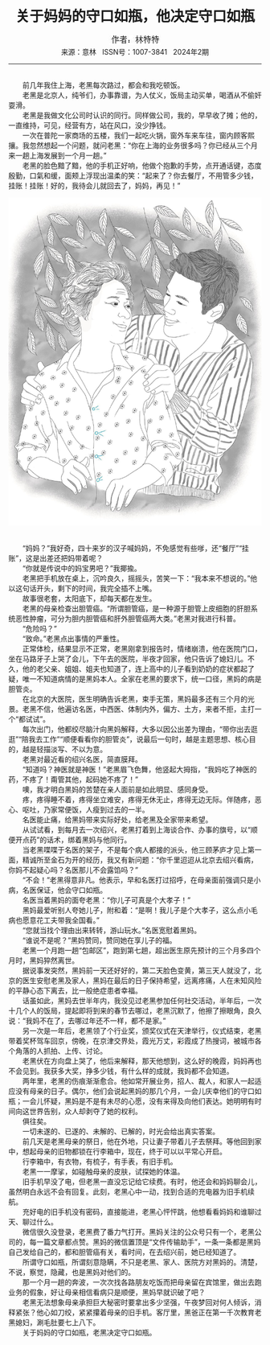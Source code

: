 # <center>关于妈妈的守口如瓶，他决定守口如瓶</center>

<div align=center><img src="https://raw.githubusercontent.com/leaguecn/magazines/main/img_authors/%25d7%25f7%25d5%25df%25a3%25ba%25c1%25d6%25cc%25d8%25cc%25d8.jpg"></div>

<center>来源：意林   ISSN号：1007-3841   2024年2期</center>

* * *

<br>　　前几年我住上海，老黑每次路过，都会和我吃顿饭。  
　　老黑是北京人，纯爷们，办事靠谱，为人仗义，饭局主动买单，喝酒从不偷奸耍滑。  
　　老黑是我做文化公司时认识的同行。同样做公司，我的，早早收了摊；他的，一直维持，可见，经营有方，站在风口，没少挣钱。  
　　一次在普陀一家商场的五楼，我们一起吃火锅，窗外车来车往，窗内顾客熙攘。我忽然想起一个问题，就问老黑：“你在上海的业务很多吗？你已经从三个月来一趟上海发展到一个月一趟。”  
　　老黑的脸色黯了黯，他的手机正好响，他做个抱歉的手势，点开通话键，态度殷勤，口氣和缓，面颊上浮现出温柔的笑：“起来了？你去餐厅，不用管多少钱，挂账！挂账！好的，我待会儿就回去了，妈妈，再见！”

![](https://raw.githubusercontent.com/leaguecn/magazines/main/img/yili20240235-1-l.jpg)

  
<br>　　“妈妈？”我好奇，四十来岁的汉子喊妈妈，不免感觉有些嗲，还“餐厅”“挂账”，这是出差还把妈带着呢？  
　　“你就是传说中的妈宝男吧？”我揶揄。  
　　老黑把手机放在桌上，沉吟良久，摇摇头，苦笑一下：“我本来不想说的。”他以这句话开头，剩下的时间，我完全插不上嘴。  
　　故事很老套，太阳底下，却每天都在发生。  
　　老黑的母亲检查出胆管癌。“所谓胆管癌，是一种源于胆管上皮细胞的肝胆系统恶性肿瘤，可分为胆内胆管癌和肝外胆管癌两大类。”老黑对我进行科普。  
　　“危险吗？”  
　　“致命。”老黑点出事情的严重性。  
　　正常体检，结果显示不正常，老黑刚拿到报告时，情绪崩溃，他在医院门口，坐在马路牙子上哭了会儿，下午去的医院，半夜才回家，他只告诉了媳妇儿。不久，他的老父亲、姐姐、姐夫也知道了，连上高中的儿子看到奶奶的症状都起了疑，唯一不知道病情的是黑妈本人。全家在老黑的要求下，统一口径，黑妈的病是胆管炎。  
　　在北京的大医院，医生明确告诉老黑，束手无策，黑妈最多还有三个月的光景。老黑不信，他遍访名医，中西医、体制内外，偏方、土方，来者不拒，主打一个“都试试”。  
　　每次出门，他都绞尽脑汁向黑妈解释，大多以因公出差为理由，“带你出去逛逛”“陪我去工作”“顺便看看你的胆管炎”，说最后一句时，越是主题思想、核心目的，越是轻描淡写、不以为意。  
　　老黑对最近看的绍兴名医，简直膜拜。  
　　“知道吗？神医就是神医！”老黑眉飞色舞，他竖起大拇指，“我妈吃了神医的药，不疼了！甭管其他，起码她不疼了！”  
　　噢，我才明白黑妈的苦楚在亲人面前是如此明显、感同身受。  
　　疼，疼得睡不着，疼得坐立难安，疼得无休无止，疼得无边无际。伴随疼，恶心、呕吐，乃家常便饭，人瘦到过去的一半。  
　　名医能止痛，给黑妈带来实际好处，给老黑及全家带来希望。  
　　从试试看，到每月去一次绍兴，老黑打着到上海谈合作、办事的旗号，以“顺便开点药”的话术，绑着黑妈与他同行。  
　　当老黑喋喋于名医的架子，不是每个病人都接的派头，他三顾茅庐才见上第一面，精诚所至金石为开的经历，我又有新问题：“你千里迢迢从北京去绍兴看病，你妈不起疑心吗？名医那儿不会露馅吗？”  
　　“不会！”老黑得意非凡。他表示，早和名医打过招呼，在母亲面前强调只是小病，名医保证，他会守口如瓶。  
　　名医当着黑妈的面夸老黑：“你儿子可真是个大孝子！”  
　　黑妈最爱听别人夸她儿子，附和着：“是啊！我儿子是个大孝子，这么点小毛病也愿意花工夫带我全国看。”  
　　“您就当找个理由出来转转，游山玩水。”名医宽慰着黑妈。  
　　“谁说不是呢？”黑妈赞同，赞同她在享儿子的福。  
　　老黑一个月跑一趟“包邮区”，跑到第七趟，超出医生原先预计的三个月多四个月时，黑妈猝然离世。  
　　据说事发突然，黑妈前一天还好好的，第二天脸色变黄，第三天人就没了，北京的医生安慰老黑及家人，黑妈在最后的日子保持希望，远离疼痛，人在未知风险的平静心态下离去，比一般绝症患者幸福。  
　　话虽如此，黑妈去世半年内，我没见过老黑参加任何社交活动，半年后，一次十几个人的饭局，提起即将到来的春节去哪过，老黑沉默了，他擦了擦眼角，良久说：“我妈不在了，去哪过年还不一样，都不是家。”  
　　另一次是一年后，老黑领了个行业奖，颁奖仪式在天津举行，仪式结束，老黑带着奖杯驾车回京，傍晚，在京津交界处，霞光万丈，彩霞成了热搜词，被城市各个角落的人抓拍、上传、讨论。  
　　老黑伏在方向盘上哭了，他后来解释，那天他想到，这么好的晚霞，妈妈再也不会见到。我获多大奖，挣多少钱，有什么样的成就，我妈都不会知道。  
　　两年里，老黑的伤痕渐渐愈合。他如常开展业务，招人、裁人，和家人一起适应没有母亲的日子。偶尔，他们会说起黑妈的那几个月，一会儿庆幸他们的守口如瓶；一会儿怀疑，黑妈是不是有未尽的心愿，没有来得及向他们表达。她明明有时间向这世界告别，众人却剥夺了她的权利。  
　　俱往矣。  
　　一切未遂的、已遂的、未解的、已解的，时光会给出真实答案。  
　　前几天是老黑母亲的祭日，他在外地，只让妻子带着儿子去祭拜。等他回到家中，想起母亲的旧物都锁在行李箱中，现在，终于可以以平常心开启。  
　　行李箱中，有衣物，有梳子，有手表，有旧手机。  
　　老黑一一摩挲，如碰触母亲的皮肤，试探她的体温。  
　　旧手机早没了电，但老黑一直没忘记给它续费。有时，他还会和妈妈聊会儿，虽然明白永远不会有回复。此刻，老黑心中一动，找到合适的充电器为旧手机续航。  
　　充好电的旧手机没有密码，直接能进，老黑心怦怦跳，他想看看妈妈和谁聊过天、聊过什么。  
　　微信很久没登录，老黑费了番力气打开。黑妈关注的公众号只有一个，老黑公司的，每一篇文章都点赞。黑妈的微信置顶是“文件传输助手”，一条一条都是黑妈自己发给自己的，都和胆管癌有关，看时间，在去绍兴前，她已经知道了。  
　　所谓守口如瓶，所谓刻意隐瞒，不只是老黑、家人、医院方对黑妈的。清楚，不说，察觉，隐藏，也是黑妈对他们的。  
　　那一个月一趟的奔波，一次次找各路朋友吃饭而把母亲留在宾馆里，做出去跑业务的假象，好让母亲相信看病只是顺便，黑妈早就识破了吧？  
　　老黑无法想象母亲承担巨大秘密时要拿出多少坚强，午夜梦回对何人倾诉，消释紧张？他心如刀绞，紧紧攥着母亲的旧手机。客厅里，黑爸正在第一千次教育老黑媳妇，涮毛肚要七上八下。  
　　关于妈妈的守口如瓶，老黑决定守口如瓶。
